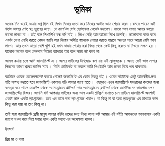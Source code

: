 <h1 align="center">ভূমিকা</h1>
অনেক দিন ধরেই আমার স্বপ্ন  ছিল বই লিখব নিজের মতো করে নিজের অর্জিত জ্ঞান শেয়ার করব । বলতে পারেন এই বইটা আমার সেই স্বপ্ন পূরণের জন্য। লেখালেখিটা সেই ছোটবেলা থেকেই করতাম। কারো ভাল লাগত আবার কারো ভালো লাগত না । তাই বলে লিখালিখি বন্ধ করি নাই । লিখে গেছি আর আজো লিখে চলেছি। ভালোবাসা কাজ করে একটা লেখা লেখি করতে কেমন জানি আর  নিজের অর্জিত জ্ঞানকে শেয়ার করতে পারলে অন্যের সাথে আরো বেশি ভাল লাগে। আর তখন আরো বেশি খুশি হই যখন আমার শেয়ার করা বিষয় থেকে কেউ কিছু করতে বা শিখতে সক্ষম হয় । যাহোক অনেক বলে ফেললাম নিজের ব্যাপারে আর বলে সময় নষ্ট করব না। 

আসল কথায় চলে আসি জাভাস্ক্রিপ্ট এ । আমার লাইফের টার্নমোড় বলা যায় এই ল্যাঙ্গুজকে । অবশ্য সেই ভাল লাগার পিছনের কারণ শ্রদ্ধেয় জাদিদ স্যার । তিনি মোটিভেট না করলে আমি পিএইচপি আর জাভা নিয়ে পরে থাকতাম। 

বর্তমানে ওয়েভ ডেভেলপমেন্ট করতে গেলেই জাভাস্ক্রিপ্ট এর কোন বিকল্প নাই । ওয়েব সাইটকে একটু আকর্ষনীয় দ্রুত গতি সম্পন্ন করতে হলে জাভাস্ক্রিপ্ট একমাত্র গতি আমার জানা মতে । এছাড়াও এখন জাভাস্ক্রিপ্ট  সবধরনের কাজের জন্য ব্যবহৃত হয়ে থাকে ডেক্সটপ থেকে অ্যানড্রোয়েড প্লাটফর্ম আর  অ্যানড্রোয়েড  ফ্লাটফর্ম থেকে রোবটিক্স  সব জায়গায় এখন জাভাস্ক্রিপ্টের বিস্তার। আপনি যদি আপনার লাইফের জন্য ভাল একটা প্লাটফ্রর্ম বানাতে চান তাইলে জাভাস্ক্রিপ্ট অবশ্যই একটা ভাল একটা ল্যাংগুয়েজ। তবে এর মানে অন্য ল্যাংগুয়েজ খারাপ। তা কিন্তু না বা অন্য ল্যাংগুয়েজ এর মাধ্যমে ভাল কিছু করা যায় না তাও কিন্তু না। 

তাই যারা জাভাস্ক্রিপ্ট প্রেমী মানুষ আমার বইটা তাদের জন্য লিখা আশা করি আমার এই বইটা আপনাদের ভালবাসার একটা জায়গা দখল করে নিবে সবার ভাল একটা মন্তব্য  এর অপেক্ষায় থাকব। 

উৎসর্গ 

প্রিয় মা ও বাবা 

